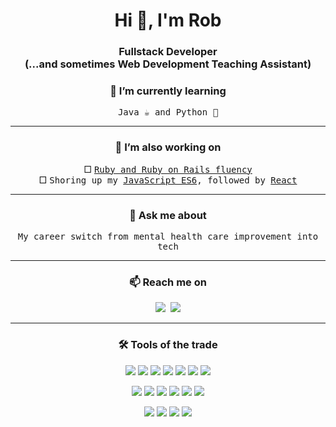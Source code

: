 <h1 align="center">Hi 👋, I'm Rob</h1>
<h3 align="center">Fullstack Developer
 <br>
 (...and sometimes Web Development Teaching Assistant)</h3>

<h3 align="center"> 🌱  I’m currently learning  </h3>
 <p align="center">
  <samp>Java ☕️ and Python 🐍</samp>
</p>

<hr>

<h3 align="center"> 🔭  I’m also working on  </h3>
 <p align="center">
   □ <samp><a href="https://github.com/robert-low/ruby-coding-challenges">Ruby and Ruby on Rails fluency </a></samp>
 <br>
   □ <samp>Shoring up my <a href ="https://github.com/robert-low/complete-javascript-course">JavaScript ES6</a>, followed by <a href="https://github.com/robert-low/learning-react">React</a>
 </samp>
</p>

<hr>

<h3 align="center"> 💬  Ask me about  </h3>
 <p align="center">
  <samp>My career switch from mental health care improvement into tech</samp>
</p>

<hr>

<h3 align="center"> 📫  Reach me on  </h3>
 <p align="center">
  <samp>
     <a target="_blank"href="https://www.linkedin.com/in/robert-low22"><img src="https://img.shields.io/badge/linkedin-%230077B5.svg?&style=for-the-badge&logo=linkedin&logoColor=white" /></a>
    <a href="robert.low91@gmail.com"><img src="https://img.shields.io/badge/gmail-%23D14836.svg?&style=for-the-badge&logo=gmail&logoColor=white" /></a>
  </samp>
</p>

<hr>

<h3 align="center"> 🛠  Tools of the trade  </h3>
<p align="center">
 <img src="https://img.shields.io/badge/ruby-%23CC342D.svg?style=for-the-badge&logo=ruby&logoColor=white">
 <img src="https://img.shields.io/badge/javascript-%23323330.svg?style=for-the-badge&logo=javascript&logoColor=%23F7DF1E">
 <img src="https://img.shields.io/badge/java-%23ED8B00.svg?style=for-the-badge&logo=openjdk&logoColor=white">
 <img src="https://img.shields.io/badge/html5-%23E34F26.svg?style=for-the-badge&logo=html5&logoColor=white">
 <img src="https://img.shields.io/badge/rails-%23CC0000.svg?style=for-the-badge&logo=ruby-on-rails&logoColor=white">
 <img src="https://img.shields.io/badge/node.js-6DA55F?style=for-the-badge&logo=node.js&logoColor=white">
 <img src="https://img.shields.io/badge/SASS-hotpink.svg?style=for-the-badge&logo=SASS&logoColor=white">
</p>
<p align="center">
 <img src="https://img.shields.io/badge/bootstrap-%23563D7C.svg?style=for-the-badge&logo=bootstrap&logoColor=white">
 <img src="https://img.shields.io/badge/mysql-%2300f.svg?style=for-the-badge&logo=mysql&logoColor=white">
 <img src="https://img.shields.io/badge/postgres-%23316192.svg?style=for-the-badge&logo=postgresql&logoColor=white">
 <img src="https://img.shields.io/badge/sqlite-%2307405e.svg?style=for-the-badge&logo=sqlite&logoColor=white">
 <img src="https://img.shields.io/badge/figma-%23F24E1E.svg?style=for-the-badge&logo=figma&logoColor=white">
 <img src="https://img.shields.io/badge/heroku-%23430098.svg?style=for-the-badge&logo=heroku&logoColor=white">
</p>
<p align="center">
 <img src="https://img.shields.io/badge/git-%23F05033.svg?style=for-the-badge&logo=git&logoColor=white">
 <img src="https://img.shields.io/badge/Visual%20Studio%20Code-0078d7.svg?style=for-the-badge&logo=visual-studio-code&logoColor=white">
 <img src="https://img.shields.io/badge/-Stackoverflow-FE7A16?style=for-the-badge&logo=stack-overflow&logoColor=white">
 <img src="https://img.shields.io/badge/google-4285F4?style=for-the-badge&logo=google&logoColor=white">
</p>
